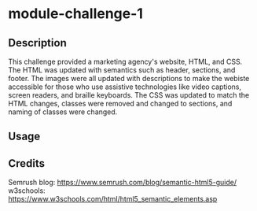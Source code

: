 # module-challenge-1

## Description
This challenge provided a marketing agency's website, HTML, and CSS. The HTML was updated with semantics such as header, sections, and footer. The images were all updated with descriptions to make the webiste accessible for those who use assistive technologies like video captions, screen readers, and braille keyboards.
The CSS was updated to match the HTML changes, classes were removed and changed to sections, and naming of classes were changed. 

## Usage


## Credits
Semrush blog:  https://www.semrush.com/blog/semantic-html5-guide/
w3schools: https://www.w3schools.com/html/html5_semantic_elements.asp

